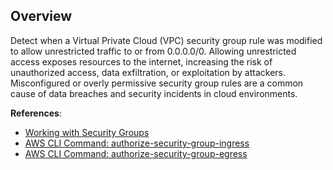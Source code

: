 ## Overview

Detect when a Virtual Private Cloud (VPC) security group rule was modified to allow unrestricted traffic to or from 0.0.0.0/0. Allowing unrestricted access exposes resources to the internet, increasing the risk of unauthorized access, data exfiltration, or exploitation by attackers. Misconfigured or overly permissive security group rules are a common cause of data breaches and security incidents in cloud environments.

**References**:
- [Working with Security Groups](https://docs.aws.amazon.com/vpc/latest/userguide/VPC_SecurityGroups.html)
- [AWS CLI Command: authorize-security-group-ingress](https://awscli.amazonaws.com/v2/documentation/api/latest/reference/ec2/authorize-security-group-ingress.html)
- [AWS CLI Command: authorize-security-group-egress](https://awscli.amazonaws.com/v2/documentation/api/latest/reference/ec2/authorize-security-group-egress.html)